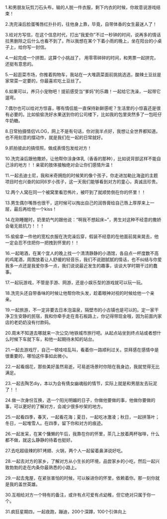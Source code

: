 1.和男朋友玩剪刀石头布，输的人脱一件衣服，剩下内衣的时候，你故意说游戏结束！



2.洗完澡后脸蛋嘴唇红扑扑的，往他身上靠，毕竟，自带体香的女生最迷人了！



3.给对方写信，在这个信息时代，打出“我爱你”不过一秒钟的时间，说再多的情话拉黑删除之后什么也看不到了。所以我想在某个下着小雨的晚上，坐在阳台的小桌子上，给你写一封信。



4.一起完成一个拼图，这算个小挑战了， 用零零碎碎的时间，和男票一起拼完，还挺有意思的。



5.一起逛菜市场，你推着购物车，我站在一大堆蔬菜面前挑挑选选，酸辣土豆丝是家常菜一定要的，你最喜欢吃土豆丝了。



6.如果可以，养只小宠物吧！提前感受当“爹妈”的乐趣！一起给它洗澡，一起带它遛弯。



7.偶尔也可以给对方惊喜，哪有情侣能一直保持新鲜感呢？生活里的小惊喜还是很有必要的。比如偷偷洗好水果送到你的公司楼下，比如我的包里突然多了一包旺仔牛奶糖。



8.日常拍摄情侣VLOG，网上不是有句话，你对我半点好，我想让全世界都知道。也不用刻意的摆动作，就是我们在一起的日常就好。



9.抓拍彼此的搞怪照，做成表情包发给对方！



10.洗完澡后跟他撒娇，让他帮你涂身体乳（香香的那种），比如说背部这样不能自己涂的地方！！亲密的肢体接触绝对会让你们感情升温！



11.一起去迪士尼，我和米奇拥抱的时候笑的像个孩子，你走进加勒比海盗的主题项目时也兴奋的如同6岁小孩子，这一天我们能够看到对方的童心，真诚且珍贵。



12.两个人窝在同一个被窝里看恐怖片，被吓到了就顺势倒在你的怀里！！



13.男生偶尔嘴唇也很干，这时候可以掏出自己的润唇膏给自己唇上厚厚来上一层，最后再给他一个kiss！



14.在刚睡醒时，奶里奶气的跟他说：“啊我不想起床~”，男生对这种不经意的撒娇会毫无抵抗力！！！



15.偷偷拿一件他的宽松衣服在洗完澡后穿，假装不经意的在他面前晃来晃去，他一定会忍不住把你一把拽到怀里的！！



16.一起喝酒，在某个宜人的晚上找一个清清静静的小酒馆，各自点一杯度数不高的鸡尾酒，周围放着让人舒缓的轻音乐，我们不说甜腻腻的情话，也不纠结与你爱我多一点还是我爱你多一点，我们说说最近发生的趣事，谈谈大学时期干过的蠢事。



17.一起玩游戏，不管是手游、网游，还是小娱乐型的游戏就可以玩一玩。



18.洗完头还自带香味的时候让他帮你吹头发，趁着眼神对视的时候给他一个亲亲。



19.一起旅游，不一定非要去日本泡温泉，隔壁市的小古镇也是可以的。定一家干净卫生安静的民宿，我和你牵手走在青石板路上，你记得带现金哦，因为前面内家店的老奶奶没有付款码。



20.周末不知道去哪就来一次公交/地铁城市旅行吧。从起点站坐到终点站或者想什么时候下车就下车，和他一起期待未知的站台。



21.一起去游戏厅，自己一顿哇哇乱叫，看着你一路顺利过关。崇拜感在感情中是很重要的，哪怕这件事如此微小。



22.一起看烟花，那些美好虽然易逝，可易逝场景时你陪在我身边，我就觉得无比满足。



23.一起去陶艺diy，本以为会有倩女幽魂般的情节，实际上就是和男朋友去玩泥了！！



24.做一次身份互换，选一个阳光明媚的日子，你做他要做的事，他做你要做的事，可以更好的了解对方，会减少很多吵架的地方。



25.一起看四季，春天，一起看花海；夏日，一起吃冰激凌；秋日，一起拼落叶；冬日，一起堆雪人。在四季，留下你和对方的痕迹。



26.一起发呆，在某个慵懒的午后，我靠在你的怀里，茶几上放着两杯咖啡，什么都不做，就这么静静的待着也挺好。



27.去吃超级辣的BT烤翅、火锅，两个人一起留着鼻涕说好吃。



28.一起去对方的家乡，了解对方从小生长的环境，品尝家乡的小吃，然后一起兴致勃勃的走在内条你最熟悉的小路上。



29.一起去鬼屋，在紧张害怕的时候，可以躲进你的怀里，依赖着你。那一刻你就是我的盖世英雄。


30.互相给对方一个特有的备注，或许有点可爱有点幼稚，但它绝对只属于你一个。


31.疯狂星期四，一起夜跑，蹦迪，200个深蹲，100个引体向上